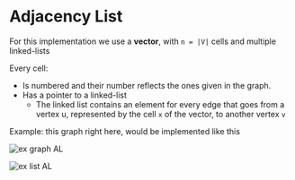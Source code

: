 # Adjacency List
For this implementation we use a **vector**, with `n = |V|` cells and multiple
linked-lists

Every cell:
* Is numbered and their number reflects the ones given in the graph.
* Has a pointer to a linked-list
  * The linked list contains an element for every edge that goes from 
  a vertex u, represented by the cell `x` of the vector, to another vertex `v`


Example: this graph right here, would be implemented like this

![ex graph AL](https://github.com/PayThePizzo/DataStrutucures-Algorithms/blob/main/Resources/exgraphAL.png?raw=TRUE)


![ex list AL](https://github.com/PayThePizzo/DataStrutucures-Algorithms/blob/main/Resources/exlistAL.png?raw=TRUE)
